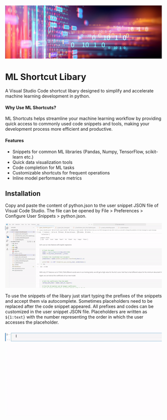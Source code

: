 ![Header Image](images/header.png)

# ML Shortcut Libary
A Visual Studio Code shortcut libary designed to simplify and accelerate machine learning development in python.

#### Why Use ML Shortcuts?
ML Shortcuts helps streamline your machine learning workflow by providing quick access to commonly used code snippets and tools, making your development process more efficient and productive. 

#### Features
  * Snippets for common ML libraries (Pandas, Numpy, TensorFlow, scikit-learn etc.)
  * Quick data visualization tools
  * Code completion for ML tasks
  * Customizable shortcuts for frequent operations
  * Inline model performance metrics

## Installation

Copy and paste the content of python.json to the user snippet JSON file of Visual Code Studio. The file can be opened by File > Preferences > Configure User Snippets > python.json.

![Header Image](images/installation.gif)

To use the snippets of the libary just start typing the prefixes of the snippets and accept them via autocomplete. Sometimes placeholders need to be replaced after the code snippet appeared. All prefixes and codes can be customized in the user snippet JSON file. Placeholders are written as `${1:text}` with the number representing the order in which the user accesses the placeholder. 

![Header Image](images/implementation.gif)